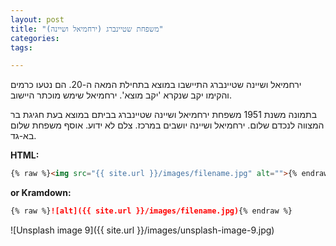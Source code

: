 ```yaml
---
layout: post
title: "משפחת שטיינברג (ירחמיאל ושיינה)"
categories:
tags:

---
```


ירחמיאל ושיינה שטיינברג התיישבו במוצא בתחילת המאה ה-20. הם נטעו כרמים והקימו יקב שנקרא 'יקב מוצא'. ירחמיאל שימש מוכתר היישוב.

בתמונה משנת 1951 משפחת ירחמיאל ושיינה שטיינברג בביתם במוצא בעת חגיגת בר המצווה לנכדם שלום. ירחמיאל ושיינה יושבים במרכז. צלם לא ידוע. אוסף משפחת שלום בא-גד.

**HTML:**

```html
{% raw %}<img src="{{ site.url }}/images/filename.jpg" alt="">{% endraw %}
```

**or Kramdown:**

```markdown
{% raw %}![alt]({{ site.url }}/images/filename.jpg){% endraw %}
```

![Unsplash image 9]({{ site.url }}/images/unsplash-image-9.jpg)
